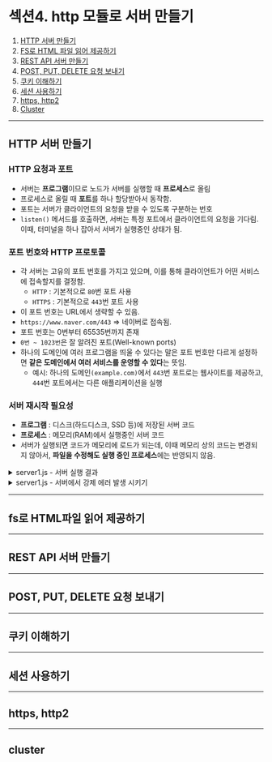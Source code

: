 # 섹션4. http 모듈로 서버 만들기

1. [HTTP 서버 만들기](#http-서버-만들기)
2. [FS로 HTML 파일 읽어 제공하기](#fs로-html파일-읽어-제공하기)
3. [REST API 서버 만들기](#rest-api-서버-만들기)
4. [POST, PUT, DELETE 요청 보내기](#post-put-delete-요청-보내기)
5. [쿠키 이해하기](#쿠키-이해하기)
6. [세션 사용하기](#세션-사용하기)
7. [https, http2](#https-http2)
8. [Cluster](#cluster)

---

## HTTP 서버 만들기

### HTTP 요청과 포트
- 서버는 <b>프로그램</b>이므로 노드가 서버를 실행할 때 <b>프로세스</b>로 올림
- 프로세스로 올릴 때 <b>포트</b>를 하나 할당받아서 동작함. 
- 포트는 서버가 클라이언트의 요청을 받을 수 있도록 구분하는 번호
- `listen()` 메서드를 호출하면, 서버는 특정 포트에서 클라이언트의 요청을 기다림. 이때, 터미널을 하나 잡아서 서버가 실행중인 상태가 됨.

### 포트 번호와 HTTP 프로토콜
- 각 서버는 고유의 포트 번호를 가지고 있으며, 이를 통해 클라이언트가 어떤 서비스에 접속할지를 결정함.
    - `HTTP` : 기본적으로 `80`번 포트 사용
    - `HTTPS` : 기본적으로 `443`번 포트 사용
- 이 포트 번호는 URL에서 생략할 수 있음.
- `https://www.naver.com/443` => 네이버로 접속됨.
- 포트 번호는 0번부터 65535번까지 존재
- `0번 ~ 1023번`은 잘 알려진 포트(Well-known ports)
- 하나의 도메인에 여러 프로그램을 띄울 수 있다는 말은 포트 번호만 다르게 설정하면 <b>같은 도메인에서 여러 서비스를 운영할 수 있다</b>는 뜻임.
    - 예시: 하나의 도메인`(example.com)`에서 `443`번 포트로는 웹사이트를 제공하고, `444`번 포트에서는 다른 애플리케이션을 실행

###  서버 재시작 필요성

- <b>프로그램</b> : 디스크(하드디스크, SSD 등)에 저장된 서버 코드
- <b>프로세스</b> : 메모리(RAM)에서 실행중인 서버 코드
- 서버가 실행되면 코드가 메모리에 로드가 되는데, 이때 메모리 상의 코드는 변경되지 않아서, <b>파일을 수정해도 실행 중인 프로세스</b>에는 반영되지 않음.

<details>
<summary>server1.js - 서버 실행 결과</summary>

| 터미널에서 실행 | 실행 결과 |
|----------------|----------|
| ![image](https://github.com/user-attachments/assets/0252d461-c141-44b8-9768-b330e022af0b) | ![image](https://github.com/user-attachments/assets/786d411f-1197-49d7-aba0-461def2cf07c) |

</details>
<details>
<summary>server1.js - 서버에서 강제 에러 발생 시키기</summary>

![image](https://github.com/user-attachments/assets/94a571bd-0003-43b7-9612-92539897406b)

</details>

---

## fs로 HTML파일 읽어 제공하기



---

## REST API 서버 만들기

---

## POST, PUT, DELETE 요청 보내기

---

## 쿠키 이해하기

---

## 세션 사용하기

---

## https, http2

---

## cluster


